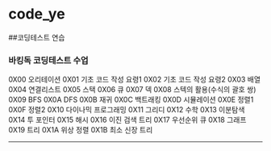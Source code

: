 # code_ye
##코딩테스트 연습
### 바킹독 코딩테스트 수업
0X00 오리테이션
0X01 기초 코드 작성 요령1
0X02 기초 코드 작성 요령2
0X03 배열
0X04 연결리스트
0X05 스택
0X06 큐
0X07 덱
0X08 스텍의 활용(수식의 괄호 쌍)
0X09 BFS
0X0A DFS
0X0B 재귀
0X0C 백트래킹
0X0D 시뮬레이션
0X0E 정렬1
0X0F 정렬2
0X10 다이나믹 프로그래밍
0X11 그리디
0X12 수학
0X13 이분탐색
0X14 투 포인터
0X15 해시
0X16 이진 검색 트리
0X17 우선순위 큐
0X18 그래프
0X19 트리
0X1A 위상 정렬
0X1B 최소 신장 트리

--------------------------
